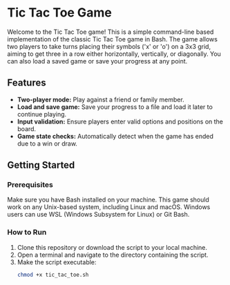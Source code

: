 # Tic Tac Toe Game

Welcome to the Tic Tac Toe game! This is a simple command-line based implementation of the classic Tic Tac Toe game in Bash. The game allows two players to take turns placing their symbols ('x' or 'o') on a 3x3 grid, aiming to get three in a row either horizontally, vertically, or diagonally. You can also load a saved game or save your progress at any point.

## Features

- **Two-player mode:** Play against a friend or family member.
- **Load and save game:** Save your progress to a file and load it later to continue playing.
- **Input validation:** Ensure players enter valid options and positions on the board.
- **Game state checks:** Automatically detect when the game has ended due to a win or draw.

## Getting Started

### Prerequisites

Make sure you have Bash installed on your machine. This game should work on any Unix-based system, including Linux and macOS. Windows users can use WSL (Windows Subsystem for Linux) or Git Bash.

### How to Run

1. Clone this repository or download the script to your local machine.
2. Open a terminal and navigate to the directory containing the script.
3. Make the script executable:
   ```bash
   chmod +x tic_tac_toe.sh
